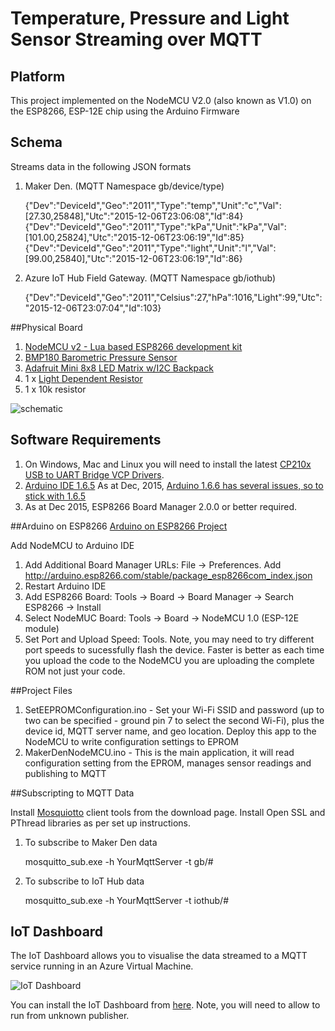 # Temperature, Pressure and Light Sensor Streaming over MQTT

## Platform

This project implemented on the NodeMCU V2.0 (also known as V1.0) on the ESP8266, ESP-12E chip using the Arduino Firmware

## Schema

Streams data in the following JSON formats

1. Maker Den. (MQTT Namespace gb/device/type)

    {"Dev":"DeviceId","Geo":"2011","Type":"temp","Unit":"c","Val":[27.30,25848],"Utc":"2015-12-06T23:06:08","Id":84}
    {"Dev":"DeviceId","Geo":"2011","Type":"kPa","Unit":"kPa","Val":[101.00,25824],"Utc":"2015-12-06T23:06:19","Id":85}
    {"Dev":"DeviceId","Geo":"2011","Type":"light","Unit":"l","Val":[99.00,25840],"Utc":"2015-12-06T23:06:19","Id":86}
    
2. Azure IoT Hub Field Gateway. (MQTT Namespace gb/iothub)

    {"Dev":"DeviceId","Geo":"2011","Celsius":27,"hPa":1016,"Light":99,"Utc":"2015-12-06T23:07:04","Id":103}

##Physical Board

1. [NodeMCU v2 - Lua based ESP8266 development kit](http://tronixlabs.com/wireless/esp8266/nodemcu-v2-lua-based-esp8266-development-kit)
2. [BMP180 Barometric Pressure Sensor](http://tronixlabs.com/sensors/altitude/bmp180-barometric-pressure-sensor-board/)
3. [Adafruit Mini 8x8 LED Matrix w/I2C Backpack](http://tronixlabs.com/display/led/matrix/adafruit-mini-8x8-led-matrix-w-i2c-backpack-red-australia/)
4. 1 x [Light Dependent Resistor](http://tronixlabs.com/sensors/light/ldr/light-dependent-resistor/)
5. 1 x 10k resistor

![schematic](https://github.com/MakerDen/Maker-Den-Arduino-and-NodeMCU-ESP8266/blob/master/MakerDenNodeMCU/Fritzing/NodeMCU%20MQTT%20Board_bb.jpg)

    
## Software Requirements

1. On Windows, Mac and Linux you will need to install the latest [CP210x USB to UART Bridge VCP Drivers](https://www.silabs.com/products/mcu/Pages/USBtoUARTBridgeVCPDrivers.aspx).
2. [Arduino IDE 1.6.5](https://www.arduino.cc/en/Main/Software) As at Dec, 2015, [Arduino 1.6.6 has several issues, so to stick with 1.6.5](http://esp8266.github.io/Arduino/versions/2.0.0/doc/installing.html)
3. As at Dec 2015, ESP8266 Board Manager 2.0.0 or better required.

##Arduino on ESP8266
[Arduino on ESP8266 Project](https://github.com/esp8266/Arduino)

Add NodeMCU to Arduino IDE

1. Add Additional Board Manager URLs: File -> Preferences.  Add http://arduino.esp8266.com/stable/package_esp8266com_index.json 
2. Restart Arduino IDE
3. Add ESP8266 Board: Tools -> Board -> Board Manager -> Search ESP8266 -> Install
4. Select NodeMUC Board: Tools -> Board -> NodeMCU 1.0 (ESP-12E module)
5. Set Port and Upload Speed: Tools.  Note, you may need to try different port speeds to sucessfully flash the device. Faster is better as each time you upload the code to the NodeMCU you are uploading the complete ROM not just your code.



##Project Files

1. SetEEPROMConfiguration.ino - Set your Wi-Fi SSID and password (up to two can be specified - ground pin 7 to select the second Wi-Fi), plus the device id, MQTT server name, and geo location.  Deploy this app to the NodeMCU to write configuration settings to EPROM
7. MakerDenNodeMCU.ino - This is the main application, it will read configuration setting from the EPROM, manages sensor readings and publishing to MQTT

##Subscripting to MQTT Data

Install [Mosquiotto](www.mosquitto.org) client tools from the download page.  Install Open SSL and PThread libraries as per set up instructions.

1. To subscribe to Maker Den data

    mosquitto_sub.exe -h YourMqttServer -t gb/# 
    
2. To subscribe to IoT Hub data

    mosquitto_sub.exe -h YourMqttServer -t iothub/#



## IoT Dashboard
The IoT Dashboard allows you to visualise the data streamed to a MQTT service running in an Azure Virtual Machine. 

![IoT Dashboard](https://github.com/MakerDen/IoT-Maker-Den-NETMF/blob/master/MakerDen/Lab%20Code/IoTDashboard.JPG)

You can install the IoT Dashboard from [here](http://iotmakerdendashboard.azurewebsites.net/install/publish.htm).  Note, you will need to allow to run from unknown publisher.
